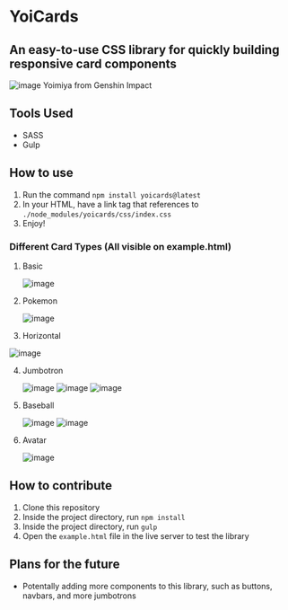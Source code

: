 # YoiCards
## An easy-to-use CSS library for quickly building responsive card components

![image](https://github.com/Sajid2001/yoi-cards/assets/60523377/d43832ef-fc29-4960-90f3-d4d35f4686d4)
Yoimiya from Genshin Impact

## Tools Used
* SASS
* Gulp

## How to use

1. Run the command ```npm install yoicards@latest```
2. In your HTML, have a link tag that references to ```./node_modules/yoicards/css/index.css```
3. Enjoy!

### Different Card Types (All visible on example.html)
1. Basic

   ![image](https://github.com/Sajid2001/yoi-cards/assets/60523377/91fa7621-9892-443c-b9c0-055ffd388d0e)

2. Pokemon

   ![image](https://github.com/Sajid2001/yoi-cards/assets/60523377/81cb07fd-0c0a-4fea-b11a-caa88b8b0253)

3. Horizontal

  ![image](https://github.com/Sajid2001/yoi-cards/assets/60523377/e992e306-9f79-4e05-a936-fde89e544005)

4. Jumbotron

   ![image](https://github.com/Sajid2001/yoi-cards/assets/60523377/633a56d0-e0b6-4087-93c4-f45e8abc43b4)
   ![image](https://github.com/Sajid2001/yoi-cards/assets/60523377/40158700-b331-4f15-a002-3958d0e316bc)
   ![image](https://github.com/Sajid2001/yoi-cards/assets/60523377/a183c357-ab4f-4865-9ba8-83645df2c0a9)

5. Baseball

   ![image](https://github.com/Sajid2001/yoi-cards/assets/60523377/a3f0f2c4-f915-4d89-b504-ebd5cd2e1886)
   ![image](https://github.com/Sajid2001/yoi-cards/assets/60523377/4f5c9ffc-a6a9-4502-91f9-d8ba1233666d)

6. Avatar

   ![image](https://github.com/Sajid2001/yoi-cards/assets/60523377/d29dfce4-997c-48f8-a1dc-c606898e5757)

## How to contribute
1. Clone this repository
2. Inside the project directory, run ```npm install```
3. Inside the project directory, run ```gulp```
4. Open the ```example.html``` file in the live server to test the library

## Plans for the future
* Potentally adding more components to this library, such as buttons, navbars, and more jumbotrons
